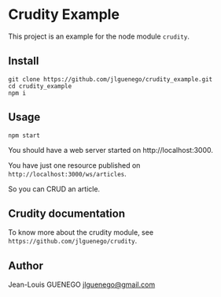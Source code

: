 # Crudity Example

This project is an example for the node module `crudity`.

## Install

```
git clone https://github.com/jlguenego/crudity_example.git
cd crudity_example
npm i
```

## Usage

```
npm start
```

You should have a web server started on http://localhost:3000.

You have just one resource published on `http://localhost:3000/ws/articles`.

So you can CRUD an article.

## Crudity documentation

To know more about the crudity module, see `https://github.com/jlguenego/crudity`.

## Author

Jean-Louis GUENEGO <jlguenego@gmail.com>